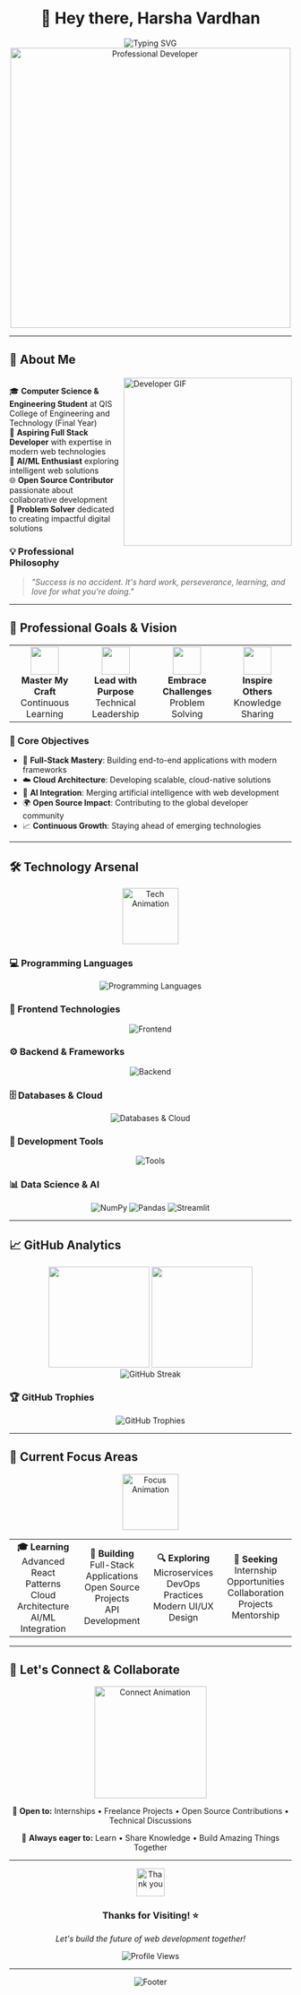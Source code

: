 <div align="center">
  <h1>👋 Hey there, <strong>Harsha Vardhan</strong></h1>
</div>

<div align="center">
  <img src="https://readme-typing-svg.herokuapp.com?font=Fira+Code&size=24&duration=2000&pause=500&color=6366F1&center=true&vCenter=true&width=800&lines=Full+Stack+Developer;AI%2FML+Enthusiast;Problem+Solver;Innovation+Driven;Building+Tomorrow's+Solutions" alt="Typing SVG" />
</div>

<div align="center">
  <img src="https://user-images.githubusercontent.com/74038190/212284100-561aa473-3905-4a80-b561-0d28506553ee.gif" width="500" alt="Professional Developer"/>
</div>

---

## 🚀 About Me

<div align="center">
  <img src="https://user-images.githubusercontent.com/74038190/212257454-16e3712e-945a-4ca2-b238-408ad0bf87e6.gif" width="100%" height="2" alt="Animated Line"/>
</div>

<img align="right" src="https://user-images.githubusercontent.com/74038190/219923809-b86dc415-a0c2-4a38-bc88-ad6cf06395a8.gif" width="300" alt="Developer GIF"/>

🎓 **Computer Science & Engineering Student** at QIS College of Engineering and Technology (Final Year)  
💼 **Aspiring Full Stack Developer** with expertise in modern web technologies  
🤖 **AI/ML Enthusiast** exploring intelligent web solutions  
🌐 **Open Source Contributor** passionate about collaborative development  
🎯 **Problem Solver** dedicated to creating impactful digital solutions  

### 💡 Professional Philosophy
> *"Success is no accident. It's hard work, perseverance, learning, and love for what you're doing."*

---

## 🎯 Professional Goals & Vision

<div align="center">
  <table>
    <tr>
      <td align="center"><img src="https://user-images.githubusercontent.com/74038190/212284087-bbe7e430-757e-4901-90bf-4cd2ce3e1852.gif" width="50"/><br/><b>Master My Craft</b><br/>Continuous Learning</td>
      <td align="center"><img src="https://user-images.githubusercontent.com/74038190/212284158-e840e285-664b-44d7-b79b-e264b5e54825.gif" width="50"/><br/><b>Lead with Purpose</b><br/>Technical Leadership</td>
      <td align="center"><img src="https://user-images.githubusercontent.com/74038190/212284136-03988914-d899-44b4-b1d9-4eeccf656e44.gif" width="50"/><br/><b>Embrace Challenges</b><br/>Problem Solving</td>
      <td align="center"><img src="https://user-images.githubusercontent.com/74038190/212284119-fbfd994d-8c2a-4b3e-b75d-c58b1608d3c0.gif" width="50"/><br/><b>Inspire Others</b><br/>Knowledge Sharing</td>
    </tr>
  </table>
</div>

### 🌟 Core Objectives
- 🔧 **Full-Stack Mastery**: Building end-to-end applications with modern frameworks
- ☁️ **Cloud Architecture**: Developing scalable, cloud-native solutions
- 🤖 **AI Integration**: Merging artificial intelligence with web development
- 🌍 **Open Source Impact**: Contributing to the global developer community
- 📈 **Continuous Growth**: Staying ahead of emerging technologies

---

## 🛠️ Technology Arsenal

<div align="center">
  <img src="https://user-images.githubusercontent.com/74038190/212257467-871d32b7-e401-42e8-a166-fcfd7baa4c6b.gif" width="100" alt="Tech Animation"/>
</div>

### 💻 Programming Languages
<div align="center">
  <img src="https://skillicons.dev/icons?i=c,cpp,java,python,javascript&theme=dark" alt="Programming Languages"/>
</div>

### 🎨 Frontend Technologies
<div align="center">
  <img src="https://skillicons.dev/icons?i=html,css,react,angular,bootstrap,tailwind,vite&theme=dark" alt="Frontend"/>
</div>

### ⚙️ Backend & Frameworks
<div align="center">
  <img src="https://skillicons.dev/icons?i=nodejs,express,django,flask&theme=dark" alt="Backend"/>
</div>

### 🗄️ Databases & Cloud
<div align="center">
  <img src="https://skillicons.dev/icons?i=mongodb,mysql,vercel,netlify&theme=dark" alt="Databases & Cloud"/>
</div>

### 🔧 Development Tools
<div align="center">
  <img src="https://skillicons.dev/icons?i=git,github,figma,npm&theme=dark" alt="Tools"/>
</div>

### 📊 Data Science & AI
<div align="center">
  <img src="https://img.shields.io/badge/NumPy-013243?style=for-the-badge&logo=numpy&logoColor=white" alt="NumPy"/>
  <img src="https://img.shields.io/badge/Pandas-150458?style=for-the-badge&logo=pandas&logoColor=white" alt="Pandas"/>
  <img src="https://img.shields.io/badge/Streamlit-FF4B4B?style=for-the-badge&logo=streamlit&logoColor=white" alt="Streamlit"/>
</div>

---

## 📈 GitHub Analytics

<div align="center">
  <img height="180em" src="https://github-readme-stats.vercel.app/api?username=Harsha-o3&show_icons=true&theme=tokyonight&include_all_commits=true&count_private=true&hide_border=true&bg_color=0D1117&title_color=6366F1&icon_color=6366F1&text_color=C9D1D9"/>
  <img height="180em" src="https://github-readme-stats.vercel.app/api/top-langs/?username=Harsha-o3&layout=compact&langs_count=8&theme=tokyonight&hide_border=true&bg_color=0D1117&title_color=6366F1&text_color=C9D1D9"/>
</div>

<div align="center">
  <img src="https://github-readme-streak-stats.herokuapp.com?user=Harsha-o3&theme=tokyonight&hide_border=true&background=0D1117&stroke=6366F1&ring=6366F1&fire=FF6B6B&currStreakLabel=C9D1D9&sideLabels=C9D1D9&currStreakNum=C9D1D9&sideNums=C9D1D9&dates=8B949E" alt="GitHub Streak"/>
</div>

### 🏆 GitHub Trophies
<div align="center">
  <img src="https://github-profile-trophy.vercel.app/?username=Harsha-o3&theme=tokyonight&no-frame=true&row=1&column=7&margin-h=15&margin-w=5" alt="GitHub Trophies"/>
</div>

---

## 🎯 Current Focus Areas

<div align="center">
  <img src="https://user-images.githubusercontent.com/74038190/212257472-08e52665-c503-4bd9-aa20-f5a4dae769b5.gif" width="100" alt="Focus Animation"/>
</div>

<div align="center">
  <table>
    <tr>
      <td align="center"><b>🎓 Learning</b><br/>Advanced React Patterns<br/>Cloud Architecture<br/>AI/ML Integration</td>
      <td align="center"><b>🚀 Building</b><br/>Full-Stack Applications<br/>Open Source Projects<br/>API Development</td>
      <td align="center"><b>🔍 Exploring</b><br/>Microservices<br/>DevOps Practices<br/>Modern UI/UX Design</td>
      <td align="center"><b>🤝 Seeking</b><br/>Internship Opportunities<br/>Collaboration Projects<br/>Mentorship</td>
    </tr>
  </table>
</div>

---

## 🤝 Let's Connect & Collaborate

<div align="center">
  <img src="https://user-images.githubusercontent.com/74038190/212284145-bf2c01a8-c448-4f1a-b911-99cc33e58af2.gif" width="200" alt="Connect Animation"/>
</div>

<div align="center">
  <p>💼 <strong>Open to:</strong> Internships • Freelance Projects • Open Source Contributions • Technical Discussions</p>
  <p>🌟 <strong>Always eager to:</strong> Learn • Share Knowledge • Build Amazing Things Together</p>
</div>

---

<div align="center">
  <img src="https://user-images.githubusercontent.com/74038190/212284158-e840e285-664b-44d7-b79b-e264b5e54825.gif" width="50" alt="Thank you"/>
  <h3>Thanks for Visiting! ⭐</h3>
  <p><em>Let's build the future of web development together!</em></p>
  
  <img src="https://komarev.com/ghpvc/?username=Harsha-o3&label=Profile%20Views&color=6366F1&style=flat-square" alt="Profile Views"/>
</div>

---

<div align="center">
  <img src="https://capsule-render.vercel.app/api?type=waving&color=gradient&customColorList=6,11,20&height=100&section=footer&text=Happy%20Coding!&fontSize=16&fontColor=ffffff&animation=twinkling" alt="Footer"/>
</div>
